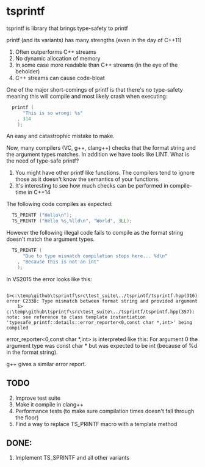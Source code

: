 tsprintf
========

tsprintf is library that brings type-safety to printf

printf (and its variants) has many strengths (even in the day of C++11)

1. Often outperforms C++ streams
2. No dynamic allocation of memory
3. In some case more readable than C++ streams (in the eye of the beholder)
4. C++ streams can cause code-bloat

One of the major short-comings of printf is that there's no type-safety meaning
this will compile and most likely crash when executing:
```c++
  printf (
      "This is so wrong: %s"
    , 314
    );
```

An easy and catastrophic mistake to make.

Now, many compilers (VC, g++, clang++) checks that the format string and the
argument types matches. In addition we have tools like LINT. What is the need of
type-safe printf?

1. You might have other printf like functions. The compilers tend to ignore
   those as it doesn't know the semantics of your functions.
2. It's interesting to see how much checks can be performed in compile-time in
   C++14

The following code compiles as expected:
```c++
  TS_PRINTF ("Hello\n");
  TS_PRINTF ("Hello %s,%lld\n", "World", 3LL);
```

However the following illegal code fails to compile as the format string
doesn't match the argument types.
```c++
  TS_PRINTF (
      "Due to type mismatch compilation stops here... %d\n"
    , "Because this is not an int"
    );
```

In VS2015 the error looks like this:
```
	1>c:\temp\github\tsprintf\src\test_suite\../tsprintf/tsprintf.hpp(316): error C2338: Type mismatch between format string and provided argument
	1>  c:\temp\github\tsprintf\src\test_suite\../tsprintf/tsprintf.hpp(357): note: see reference to class template instantiation 'typesafe_printf::details::error_reporter<0,const char *,int>' being compiled
```

error_reporter<0,const char *,int> is interpreted like this: For argument 0 the
argument type was const char * but was expected to be int (because of %d in the
format string).

g++ gives a similar error report.

TODO
----

2. Improve test suite
3. Make it compile in clang++
4. Performance tests (to make sure compilation times doesn't fall through the floor)
5. Find a way to replace TS_PRINTF macro with a template method

DONE:
----

1. Implement TS_SPRINTF and all other variants

